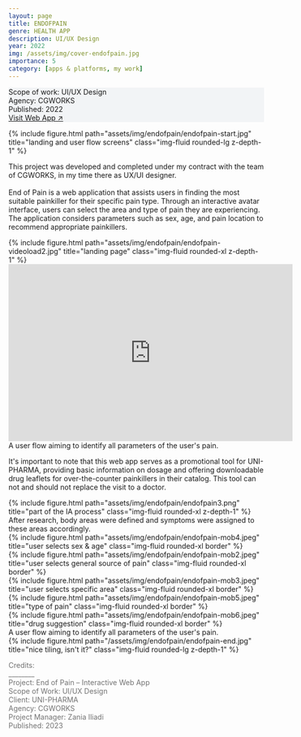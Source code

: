 ```yaml
---
layout: page
title: ENDOFPAIN
genre: HEALTH APP
description: UI/UX Design
year: 2022
img: /assets/img/cover-endofpain.jpg
importance: 5
category: [apps & platforms, my work]
---
```


<div class="px-3 pt-3 pb-1 mb-3 rounded" style="background-color: rgba(43, 86, 127, .05);">
    <p>
    Scope of work: UI/UX Design<br>
    Agency: CGWORKS<br>
    Published: 2022<br>
    <a href="https://www.endofpain.gr/el/">Visit Web App ↗</a>
    </p>
 </div>

 <div class="row">
    <div class="col-sm">
        {% include figure.html path="assets/img/endofpain/endofpain-start.jpg" title="landing and user flow screens" class="img-fluid rounded-lg z-depth-1" %}
    </div>
</div>

<div class="row text-md-center justify-content-center">
    <div class="col-lg-8">
        <p>This project was developed and completed under my contract with the team of CGWORKS, in my time there as UX/UI designer. <br><br>
        End of Pain is a web application that assists users in finding the most suitable painkiller for their specific pain type. Through an interactive avatar interface, users can select the area and type of pain they are experiencing. The application considers parameters such as sex, age, and pain location to recommend appropriate painkillers. </p>        
    </div>    
</div>

<div class="videoWrapper">
  <!-- CSS tricks fluid-width-video -->
  {% include figure.html path="assets/img/endofpain/endofpain-videoload2.jpg" title="landing page" class="img-fluid rounded-xl z-depth-1" %}
  <iframe width="560" height="349" loading="lazy" src="https://player.vimeo.com/video/797253744?background=1" rel="noopener noreferrer" frameborder="0" allowfullscreen>
  </iframe>
</div>
<div class="caption">
    A user flow aiming to identify all parameters of the user's pain.
</div>

<div class="row text-md-center justify-content-center">
    <div class="col-lg-8">
        <p>It's important to note that this web app serves as a promotional tool for UNI-PHARMA, providing basic information on dosage and offering downloadable drug leaflets for over-the-counter painkillers in their catalog. This tool can not and should not replace the visit to a doctor.</p>        
    </div>    
</div>

 <div class="row mt-3">
    <div class="col-sm">
        {% include figure.html path="assets/img/endofpain/endofpain3.png" title="part of the IA process" class="img-fluid rounded-xl z-depth-1" %}
    </div>
</div>
<div class="caption">
    After research, body areas were defined and symptoms were assigned to these areas accordingly.
</div>

<div class="row justify-content-center mt-4">
    <div class="col-6 col-sm mt-3 mt-md-0">
        {% include figure.html path="assets/img/endofpain/endofpain-mob4.jpeg" title="user selects sex & age" class="img-fluid rounded-xl border" %}
    </div>
    <div class="col-6 col-sm mt-3 mt-md-0">
        {% include figure.html path="assets/img/endofpain/endofpain-mob2.jpeg" title="user selects general source of pain" class="img-fluid rounded-xl border" %}
    </div>
    <div class="col-6 col-sm mt-3 mt-md-0">
        {% include figure.html path="assets/img/endofpain/endofpain-mob3.jpeg" title="user selects specific area" class="img-fluid rounded-xl border" %}
    </div>
    <div class="col-6 col-sm mt-3 mt-md-0">
        {% include figure.html path="assets/img/endofpain/endofpain-mob5.jpeg" title="type of pain" class="img-fluid rounded-xl border" %}
    </div>
    <div class="col-6 col-sm mt-3 mt-md-0">
        {% include figure.html path="assets/img/endofpain/endofpain-mob6.jpeg" title="drug suggestion" class="img-fluid rounded-xl border" %}
    </div>
</div>
<div class="caption">
    A user flow aiming to identify all parameters of the user's pain.
</div>

<div class="row">
    <div class="col-sm mt-3 mt-md-0">
        {% include figure.html path="/assets/img/endofpain/endofpain-end.jpg" title="nice tiling, isn't it?" class="img-fluid rounded-lg z-depth-1" %}
    </div>
</div>

<div class="text-center">
    <p style="color: #737373; font-weight: 400;">Credits:<br>
    ________<br>
    Project: End of Pain – Interactive Web App<br>
    Scope of Work: UI/UX Design<br>
    Client: UNI-PHARMA<br>
    Agency: CGWORKS<br>
    Project Manager: Zania Iliadi<br>    
    Published: 2023</p> 
</div>